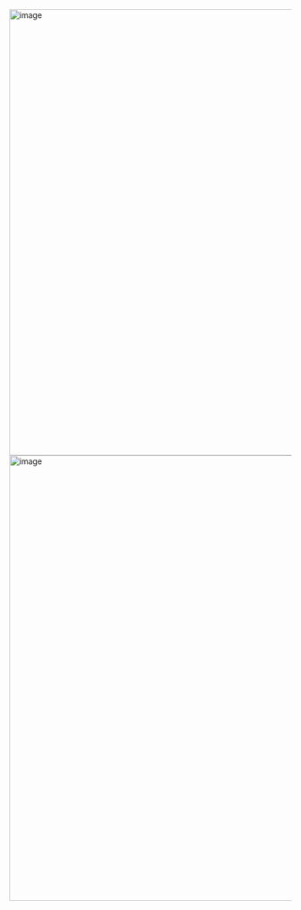 <img width="1470" height="797" alt="image" src="https://github.com/user-attachments/assets/3104d1ee-df5c-4d9e-b580-47af6e13f1ff" />

<img width="1470" height="796" alt="image" src="https://github.com/user-attachments/assets/7c18f4c3-f1ed-441a-b1e2-ed38c19518a0" />

